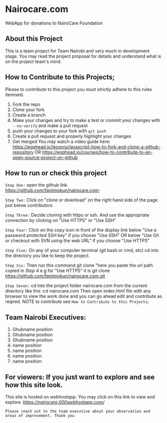 # Nairocare.com
WebApp for donations to NairoCare Foundation

## About this Project
This is a team project for Team Nairobi and very much in development stage.
You may read the project proposal for details and understand what is on the project team's mind.

## How to Contribute to this Projects;
Please to contribute to this project you must strictly adhere to this rules itemised.
1. Fork the repo
2. Clone your fork
3. Create a branch
4. Make your changes and try to make a test or commit your changes with ```--no-verify``` and make a pull request
5. push your changes to your fork with ```git push```
6. Create a pull request and properly highlight your changes
7. Get merged
You may watch a video guide here: https://egghead.io/lessons/javascript-how-to-fork-and-clone-a-github-repository OR https://egghead.io/courses/how-to-contribute-to-an-open-source-project-on-github 

## How to run or check this project
 `Step One:` 
    open the github link https://github.com/faniimokun/nairocare.com;

 `Step Two:`
    Click on "clone or download" on the right hand side of the page just below contributors

 `Step Three:`
    Decide cloning with https or ssh. And use the appropriate connection by clicking on "Use HTTPS" or "Use SSH"

`Step Four:`
    Click on the copy icon in front of the display link below "Use a password protected SSH key" if you choose "Use SSH" OR below "Use Git or checkout with SVN using the web URL" if you choose "Use HTTPS"

`Step Five:`
    On any of your computer terminal (git bash or cmd, etc) cd into the directory you like to keep the project.

`Step Six:`
    Then run this command git clone "here you paste the url path copied in *Step 4*
    e.g for "Use HTTPS" it is git clone https://github.com/faniimokun/nairocare.com.git

`Step Seven:`
    cd into the project folder nairocare.com from the current directory like this :cd nairocare.com
    Then open index.html file with any browser to view the work done and you can go ahead edit and contribute as reqired. NOTE to contribute see ```How to Contribute to this Projects```;

## Team Nairobi Executives:
1. Ghubname position
2. Ghubname position
3. Ghubname position
4. name position
5. name position
6. name position
7. name position


## For viewers: If you just want to explore and see how this site look.
This site is hosted on *webhostapp*. You may click on this link to view and explore.
*https://nairocare.000webhostapp.com/*

```Please reach out to the team executive about your observation and areas of improvement. Thank you``` 